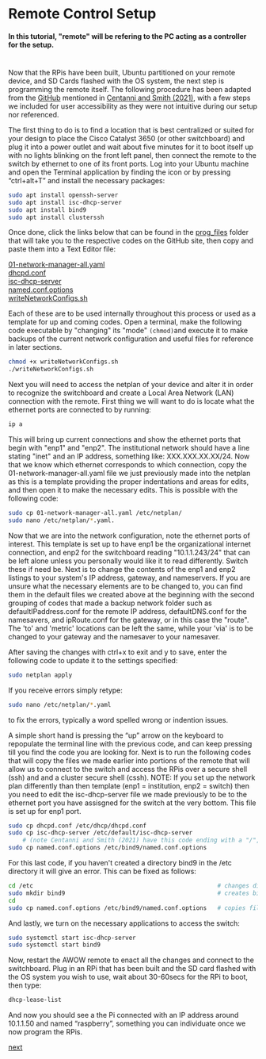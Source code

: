 # Remote Control Setup
#### In this tutorial, "remote" will be refering to the PC acting as a controller for the setup.
#
Now that the RPis have been built, Ubuntu partitioned on your remote device, and SD Cards flashed with the OS system, the next step is programming the remote itself. The following procedure has been adapted from the [GitHub](https://github.com/alexcwsmith/PiRATeMC/tree/master/networking) mentioned in [Centanni and Smith (2021)](https://www.biorxiv.org/content/10.1101/2021.07.23.453577v2.full), with a few steps we included for user accessibility as they were not intuitive during our setup nor referenced. 


The first thing to do is to find a location that is best centralized or suited for your design to place the Cisco Catalyst 3650 (or other switchboard) and plug it into a power outlet and wait about five minutes for it to boot itself up with no lights blinking on the front left panel, then connect the remote to the switch by ethernet to one of its front ports. Log into your Ubuntu machine and open the Terminal application by finding the icon or by pressing “ctrl+alt+T” and install the necessary packages:
```bash
sudo apt install openssh-server
sudo apt install isc-dhcp-server
sudo apt install bind9
sudo apt install clusterssh
```
Once done, click the links below that can be found in the [prog_files](https://github.com/George-LabX/raspicluster/tree/main/prog_files) folder that will take you to the respective codes on the GitHub site, then copy and paste them into a Text Editor file:

[01-network-manager-all.yaml](https://github.com/George-LabX/raspicluster/blob/main/prog_files/01-network-manager-all.yaml)  
[dhcpd.conf](https://github.com/George-LabX/raspicluster/blob/main/prog_files/dhcpd.conf)  
[isc-dhcp-server](https://github.com/George-LabX/raspicluster/blob/main/prog_files/isc-dhcp-server)  
[named.conf.options](https://github.com/George-LabX/raspicluster/blob/main/prog_files/named.conf.options)  
[writeNetworkConfigs.sh](https://github.com/George-LabX/raspicluster/blob/main/prog_files/writeNetworkConfigs.sh)

Each of these are to be used internally throughout this process or used as a template for up and coming codes. Open a terminal, make the following code executable by "changing" its "mode" ```(chmod)```and execute it to make backups of the current network configuration and useful files for reference in later sections. 
```bash
chmod +x writeNetworkConfigs.sh
./writeNetworkConfigs.sh
```
Next you will need to access the netplan of your device and alter it in order to recognize the switchboard and create a Local Area Network (LAN) connection with the remote. First thing we will want to do is locate what the ethernet ports are connected to by running:
```bash
ip a
```
This will bring up current connections and show the ethernet ports that begin with "enp1" and "enp2". The institutional network should have a line stating "inet" and an IP address, something like: XXX.XXX.XX.XX/24. Now that we know which ethernet corresponds to which connection, copy the 01-network-manager-all.yaml file we just previously made into the netplan as this is a template providing the proper indentations and areas for edits, and then open it to make the necessary edits. This is possible with the following code: 
```bash
sudo cp 01-network-manager-all.yaml /etc/netplan/
sudo nano /etc/netplan/*.yaml. 
``` 
Now that we are into the network configuration, note the ethernet ports of interest. This template is set up to have enp1 be the organizational internet connection, and enp2 for the switchboard reading "10.1.1.243/24" that can be left alone unless you personally would like it to read differently. Switch these if need be. Next is to change the contents of the enp1 and enp2 listings to your system's IP address, gateway, and nameservers. If you are unsure what the necessary elements are to be changed to, you can find them in the default files we created above at the beginning with the second grouping of codes that made a backup network folder such as defaultIPaddress.conf for the remote IP address, defaultDNS.conf for the namesavers, and ipRoute.conf for the gateway, or in this case the "route". The 'to' and 'metric' locations can be left the same, while your 'via' is to be changed to your gateway and the namesaver to your namesaver.  

After saving the changes with ctrl+x to exit and y to save, enter the following code to update it to the settings specified: 
```bash
sudo netplan apply 
```  
If you receive errors simply retype:
```bash
sudo nano /etc/netplan/*.yaml 
```
to fix the errors, typically a word spelled wrong or indention issues.  

A simple short hand is pressing the “up” arrow on the keyboard to repopulate the terminal line with the previous code, and can keep pressing till you find the code you are looking for.
Next is to run the following codes that will copy the files we made earlier into portions of the remote that will allow us to connect to the switch and access the RPis over a secure shell (ssh) and and a cluster secure shell (cssh). NOTE: If you set up the network plan differently than then template (enp1 = institution, enp2 = switch) then you need to edit the isc-dhcp-server file we made previously to be to the ethernet port you have assisgned for the switch at the very bottom. This file is set up for enp1 port.
```bash
sudo cp dhcpd.conf /etc/dhcp/dhcpd.conf
sudo cp isc-dhcp-server /etc/default/isc-dhcp-server 
    # (note Centanni and Smith (2021) have this code ending with a "/", do NOT include it or it won't run)       
sudo cp named.conf.options /etc/bind9/named.conf.options
```
For this last code, if you haven't created a directory bind9 in the /etc directory it will give an error. This can be fixed as follows:
```bash
cd /etc                                                    # changes directory to /etc
sudo mkdir bind9                                           # creates bind9 directory for you to copy file into
cd
sudo cp named.conf.options /etc/bind9/named.conf.options   # copies file into directory
```      
And lastly, we turn on the necessary applications to access the switch:
```bash
sudo systemctl start isc-dhcp-server
sudo systemctl start bind9
```
Now, restart the AWOW remote to enact all the changes and connect to the switchboard. Plug in an RPi that has been built and the SD card flashed with the OS system you wish to use, wait about 30-60secs for the RPi to boot, then type:
```bash
dhcp-lease-list
```
And now you should see a the Pi connected with an IP address around 10.1.1.50 and named “raspberry”, something you can individuate once we now program the RPis.

[next](https://github.com/George-LabX/raspicluster/blob/main/Tutorial/3pi_setup.md)
